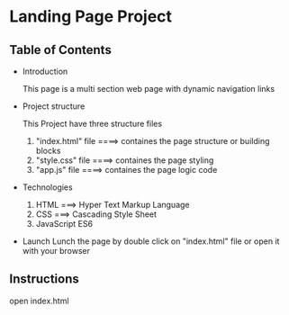 # Landing Page Project
 
## Table of Contents

* Introduction

    This page is a multi section web page with dynamic navigation links 

* Project structure

    This Project have three structure files 

    1. "index.html" file ====> containes the page structure or building blocks
    2. "style.css" file  ====> containes the page styling
    3. "app.js" file  ====> containes the page logic code

* Technologies
    1. HTML ===> Hyper Text Markup Language
    2. CSS  ===> Cascading Style Sheet
    3. JavaScript ES6

* Launch
    Lunch the page by double click on "index.html" file or open it with your browser


## Instructions
open index.html